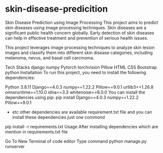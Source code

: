 # skin-disease-predicition
Skin Disease Prediction using Image Processing
This project aims to predict skin diseases using image processing techniques. Skin diseases are a significant public health concern globally. Early detection of skin diseases can help in effective treatment and prevention of serious health issues.

This project leverages image processing techniques to analyze skin lesion images and classify them into different skin disease categories, including melanoma, nevus, and basal cell carcinoma.

Tech Stacks
django
numpy
Pytorch
torchvision
Pillow
HTML
CSS
Bootstrap
python
Installation
To run this project, you need to install the following dependencies:

Python 3.8.11
Django==4.0.3
numpy==1.22.2
Pillow==9.0.1
urllib3==1.26.8
onnxruntime==1.10.0
idna==3.3
whitenoise==6.0.0 You can install the dependencies using pip:
  pip install  Django==4.0.3 numpy==1.22.2 Pillow==9.0.1
  - etc
other dependencies are available requirement.txt file and you can install these dependencies just one commond

  pip install -r requirements.txt
Usage
After installing dependencies which are mention in requirements.txt file

Go To New Terminal of code editor
Type command
python manage.py runserver
